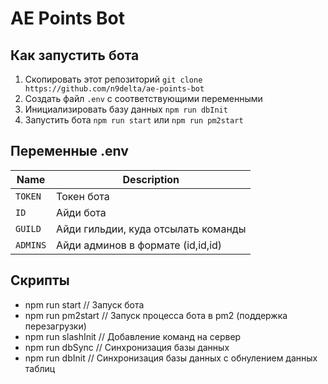 # AE Points Bot

## Как запустить бота
1. Скопировать этот репозиторий `git clone https://github.com/n9delta/ae-points-bot`
2. Создать файл `.env` с соответствующими переменными
3. Инициализировать базу данных `npm run dbInit`
4. Запустить бота `npm run start` или `npm run pm2start`

## Переменные .env
Name | Description
--- | --- |
`TOKEN` | Токен бота
`ID` | Айди бота
`GUILD` | Айди гильдии, куда отсылать команды
`ADMINS` | Айди админов в формате (id,id,id)

## Скрипты
- npm run start // Запуск бота
- npm run pm2start // Запуск процесса бота в pm2 (поддержка перезагрузки)
- npm run slashInit // Добавление команд на сервер
- npm run dbSync // Синхронизация базы данных
- npm run dbInit // Синхронизация базы данных с обнулением данных таблиц
